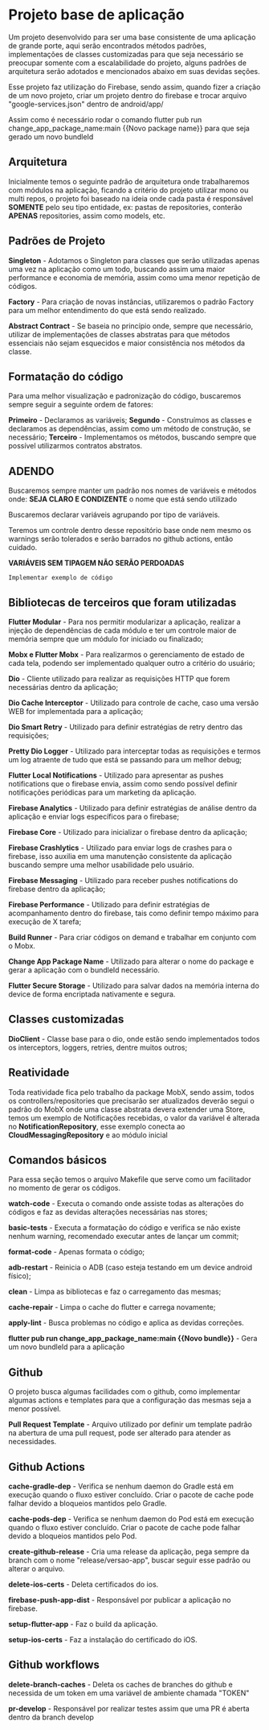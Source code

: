
# Projeto base de aplicação

Um projeto desenvolvido para ser uma base consistente de uma aplicação de grande porte, aqui serão encontrados métodos padrões, implementações de classes customizadas para que seja necessário se preocupar somente com a escalabilidade do projeto, alguns padrões de arquitetura serão adotados e mencionados abaixo em suas devidas seções.

Esse projeto faz utilização do Firebase, sendo assim, quando fizer a criação de um novo projeto, criar um projeto dentro do firebase e trocar arquivo "google-services.json" dentro de android/app/

Assim como é necessário rodar o comando flutter pub run change_app_package_name:main {{Novo package name}} para que seja gerado um novo bundleId

## Arquitetura

Inicialmente temos o seguinte padrão de arquitetura onde trabalharemos com módulos na aplicação, ficando a critério do projeto utilizar mono ou multi repos, o projeto foi baseado na ideia onde cada pasta é responsável **SOMENTE** pelo seu tipo entidade, ex: pastas de repositories, conterão **APENAS** repositories, assim como models, etc.

## Padrões de Projeto

**Singleton** - Adotamos o Singleton para classes que serão utilizadas apenas uma vez na aplicação como um todo, buscando assim uma maior performance e economia de memória, assim como uma menor repetição de códigos.

**Factory** - Para criação de novas instâncias, utilizaremos o padrão Factory para um melhor entendimento do que está sendo realizado.

**Abstract Contract** - Se baseia no princípio onde, sempre que necessário, utilizar de implementações de classes abstratas para que métodos essenciais não sejam esquecidos e maior consistência nos métodos da classe.

## Formatação do código

Para uma melhor visualização e padronização do código, buscaremos sempre seguir a seguinte ordem de fatores:

**Primeiro** - Declaramos as variáveis;
**Segundo** - Construímos as classes e declaramos as dependências, assim como um método de construção, se necessário;
**Terceiro** - Implementamos os métodos, buscando sempre que possível utilizarmos contratos abstratos.

## ADENDO

Buscaremos sempre manter um padrão nos nomes de variáveis e métodos onde: **SEJA CLARO E CONDIZENTE** o nome que está sendo utilizado

Buscaremos declarar variáveis agrupando por tipo de variáveis.

Teremos um controle dentro desse repositório base onde nem mesmo os warnings serão tolerados e serão barrados no github actions, então cuidado.

**VARIÁVEIS SEM TIPAGEM NÃO SERÃO PERDOADAS**

```
Implementar exemplo de código
```

## Bibliotecas de terceiros que foram utilizadas

**Flutter Modular** - Para nos permitir modularizar a aplicação, realizar a injeção de dependências de cada módulo e ter um controle maior de memória sempre que um módulo for iniciado ou finalizado;

**Mobx e Flutter Mobx** - Para realizarmos o gerenciamento de estado de cada tela, podendo ser implementado qualquer outro a critério do usuário;

**Dio** - Cliente utilizado para realizar as requisições HTTP que forem necessárias dentro da aplicação;

**Dio Cache Interceptor** - Utilizado para controle de cache, caso uma versão WEB for implementada para a aplicação;

**Dio Smart Retry** - Utilizado para definir estratégias de retry dentro das requisições;

**Pretty Dio Logger** - Utilizado para interceptar todas as requisições e termos um log atraente de tudo que está se passando para um melhor debug;

**Flutter Local Notifications** - Utilizado para apresentar as pushes notifications que o firebase envia, assim como sendo possível definir notificações periódicas para um marketing da aplicação.

**Firebase Analytics** - Utilizado para definir estratégias de análise dentro da aplicação e enviar logs específicos para o firebase;

**Firebase Core** - Utilizado para inicializar o firebase dentro da aplicação;

**Firebase Crashlytics** - Utilizado para enviar logs de crashes para o firebase, isso auxilia em uma manutenção consistente da aplicação buscando sempre uma melhor usabilidade pelo usuário.

**Firebase Messaging** - Utilizado para receber pushes notifications do firebase dentro da aplicação;

**Firebase Performance** - Utilizado para definir estratégias de acompanhamento dentro do firebase, tais como definir tempo máximo para execução de X tarefa;

**Build Runner** - Para criar códigos on demand e trabalhar em conjunto com o Mobx.

**Change App Package Name** - Utilizado para alterar o nome do package e gerar a aplicação com o bundleId necessário.

**Flutter Secure Storage** - Utilizado para salvar dados na memória interna do device de forma encriptada nativamente e segura.

## Classes customizadas

**DioClient** - Classe base para o dio, onde estão sendo implementados todos os interceptors, loggers, retries, dentre muitos outros;

## Reatividade

Toda reatividade fica pelo trabalho da package MobX, sendo assim, todos os controllers/repositories que precisarão ser atualizados deverão segui o padrão do MobX onde uma classe abstrata devera extender uma Store, temos um exemplo de Notificações recebidas, o valor da variável é alterada no **NotificationRepository**, esse exemplo conecta ao **CloudMessagingRepository** e ao módulo inicial

## Comandos básicos

Para essa seção temos o arquivo Makefile que serve como um facilitador no momento de gerar os códigos.

**watch-code** - Executa o comando onde assiste todas as alterações do códigos e faz as devidas alterações necessárias nas stores;

**basic-tests** - Executa a formatação do código e verifica se não existe nenhum warning, recomendado executar antes de lançar um commit;

**format-code** - Apenas formata o código;

**adb-restart** - Reinicia o ADB (caso esteja testando em um device android físico);

**clean** - Limpa as bibliotecas e faz o carregamento das mesmas;

**cache-repair** - Limpa o cache do flutter e carrega novamente;

**apply-lint** - Busca problemas no código e aplica as devidas correções.

**flutter pub run change_app_package_name:main {{Novo bundle}}** - Gera um novo bundleId para a aplicação

## Github

O projeto busca algumas facilidades com o github, como implementar algumas actions e templates para que a configuração das mesmas seja a menor possível.

**Pull Request Template** - Arquivo utilizado por definir um template padrão na abertura de uma pull request, pode ser alterado para atender as necessidades.

## Github Actions

**cache-gradle-dep** - Verifica se nenhum daemon do Gradle está em execução quando o fluxo estiver concluído. Criar o pacote de cache pode falhar devido a bloqueios mantidos pelo Gradle.

**cache-pods-dep** - Verifica se nenhum daemon do Pod está em execução quando o fluxo estiver concluído. Criar o pacote de cache pode falhar devido a bloqueios mantidos pelo Pod.

**create-github-release** - Cria uma release da aplicação, pega sempre da branch com o nome "release/versao-app", buscar seguir esse padrão ou alterar o arquivo.

**delete-ios-certs** - Deleta certificados do ios.

**firebase-push-app-dist** - Responsável por publicar a aplicação no firebase.

**setup-flutter-app** - Faz o build da aplicação.

**setup-ios-certs** - Faz a instalação do certificado do iOS.

## Github workflows

**delete-branch-caches** - Deleta os caches de branches do github e necessida de um token em uma variável de ambiente chamada "TOKEN"

**pr-develop** - Responsável por realizar testes assim que uma PR é aberta dentro da branch develop